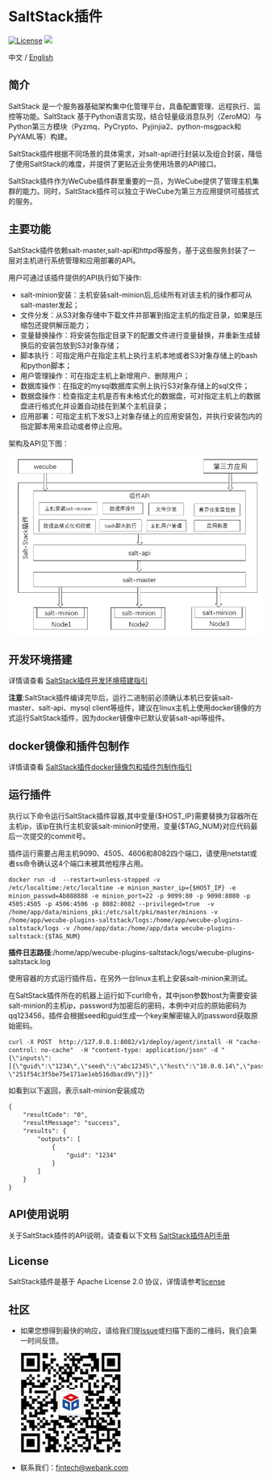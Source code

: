 # SaltStack插件
[![License](https://img.shields.io/badge/License-Apache%202.0-blue.svg)](https://opensource.org/licenses/Apache-2.0)
![](https://img.shields.io/badge/language-golang-orang.svg)
 
中文 / [English](README_EN1.md)

## 简介
SaltStack 是一个服务器基础架构集中化管理平台，具备配置管理、远程执行、监控等功能。SaltStack 基于Python语言实现，结合轻量级消息队列（ZeroMQ）与Python第三方模块（Pyzmq、PyCrypto、Pyjinjia2、python-msgpack和PyYAML等）构建。

SaltStack插件根据不同场景的具体需求，对salt-api进行封装以及组合封装，降低了使用SaltStack的难度，并提供了更贴近业务使用场景的API接口。

SaltStack插件作为WeCube插件群里重要的一员，为WeCube提供了管理主机集群的能力。同时，SaltStack插件可以独立于WeCube为第三方应用提供可插拔式的服务。

## 主要功能
SaltStack插件依赖salt-master,salt-api和httpd等服务，基于这些服务封装了一层对主机进行系统管理和应用部署的API。

用户可通过该插件提供的API执行如下操作:

- salt-minion安装：主机安装salt-minion后,后续所有对该主机的操作都可从salt-master发起；
- 文件分发：从S3对象存储中下载文件并部署到指定主机的指定目录，如果是压缩包还提供解压能力；
- 变量替换操作：将安装包指定目录下的配置文件进行变量替换，并重新生成替换后的安装包放到S3对象存储；
- 脚本执行：可指定用户在指定主机上执行主机本地或者S3对象存储上的bash和python脚本；
- 用户管理操作：可在指定主机上新增用户、删除用户；
- 数据库操作：在指定的mysql数据库实例上执行S3对象存储上的sql文件；
- 数据盘操作：检查指定主机是否有未格式化的数据盘，可对指定主机上的数据盘进行格式化并设置自动挂在到某个主机目录；
- 应用部署：可指定主机下发S3上对象存储上的应用安装包，并执行安装包内的指定脚本用来启动或者停止应用。

架构及API见下图：

<img src="./docs/images/architectrue.png" />

## 开发环境搭建
详情请查看 [SaltStack插件开发环境搭建指引](docs/compile/wecube-plugins-saltstack_build_dev_env.md)

**注意**:SaltStack插件编译完毕后，运行二进制前必须确认本机已安装salt-master、salt-api、mysql client等组件，建议在linux主机上使用docker镜像的方式运行SaltStack插件，因为docker镜像中已默认安装salt-api等组件。

## docker镜像和插件包制作

详情请查看 [SaltStack插件docker镜像包和插件包制作指引](docs/compile/wecube-plugins-saltstack_compile_guide.md)

## 运行插件

执行以下命令运行SaltStack插件容器,其中变量{$HOST_IP}需要替换为容器所在主机ip，该ip在执行主机安装salt-minion时使用，变量{$TAG_NUM}对应代码最后一次提交的commit号。

插件运行需要占用主机9090、4505、4606和8082四个端口，请使用netstat或者ss命令确认这4个端口未被其他程序占用。

```
docker run -d  --restart=unless-stopped -v /etc/localtime:/etc/localtime -e minion_master_ip={$HOST_IP} -e minion_passwd=Ab888888 -e minion_port=22 -p 9099:80 -p 9090:8080 -p 4505:4505 -p 4506:4506 -p 8082:8082 --privileged=true  -v /home/app/data/minions_pki:/etc/salt/pki/master/minions -v /home/app/wecube-plugins-saltstack/logs:/home/app/wecube-plugins-saltstack/logs -v /home/app/data:/home/app/data wecube-plugins-saltstack:{$TAG_NUM}
```

**插件日志路径**:/home/app/wecube-plugins-saltstack/logs/wecube-plugins-saltstack.log

使用容器的方式运行插件后，在另外一台linux主机上安装salt-minion来测试。

在SaltStack插件所在的机器上运行如下curl命令，其中json参数host为需要安装salt-minion的主机ip，password为加密后的密码，本例中对应的原始密码为qq123456，插件会根据seed和guid生成一个key来解密输入的password获取原始密码。

```
curl -X POST  http://127.0.0.1:8082/v1/deploy/agent/install -H "cache-control: no-cache"  -H "content-type: application/json" -d "{\"inputs\":[{\"guid\":\"1234\",\"seed\":\"abc12345\",\"host\":\"10.0.0.14\",\"password\": \"251f54c3f5be75e171ae1eb516dbacd9\"}]}"
```

如看到以下返回，表示salt-minion安装成功

```
{
    "resultCode": "0",
    "resultMessage": "success",
    "results": {
        "outputs": [
            {
                "guid": "1234"
            }
        ]
    }
}
```

## API使用说明
关于SaltStack插件的API说明，请查看以下文档
[SaltStack插件API手册](docs/api/wecube_plugins_saltstack_api_guide.md)

## License
SaltStack插件是基于 Apache License 2.0 协议，详情请参考[license](LICENSE)

## 社区
- 如果您想得到最快的响应，请给我们提[Issue](https://github.com/WeBankPartners/wecube-plugins-saltstack/issues/new/choose)或扫描下面的二维码，我们会第一时间反馈。

	<div align="left">
	<img src="docs/images/wecube_qr_code.png"  height="200" width="200">
	</div>

- 联系我们：fintech@webank.com
